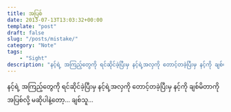 ```yaml
---
title: အပြစ်
date: 2013-07-13T13:03:32+00:00
template: "post"  
draft: false  
slug: "/posts/mistake/"  
category: "Note"
tags:
    - "Sight"
description: "နင့်ရဲ့ အကြည့်တွေကို ရင်ဆိုင်ခဲ့ပြီးမှ နင့်ရဲ့အလှကို တောင့်တခဲ့ပြီးမှ နင့်ကို ချစ်မိတာကို အပြစ်လို့ မဆိုပါနဲ့တော့… ချစ်သူ…"
---
```

နင့်ရဲ့ အကြည့်တွေကို ရင်ဆိုင်ခဲ့ပြီးမှ နင့်ရဲ့အလှကို တောင့်တခဲ့ပြီးမှ နင့်ကို ချစ်မိတာကို အပြစ်လို့ မဆိုပါနဲ့တော့… ချစ်သူ…